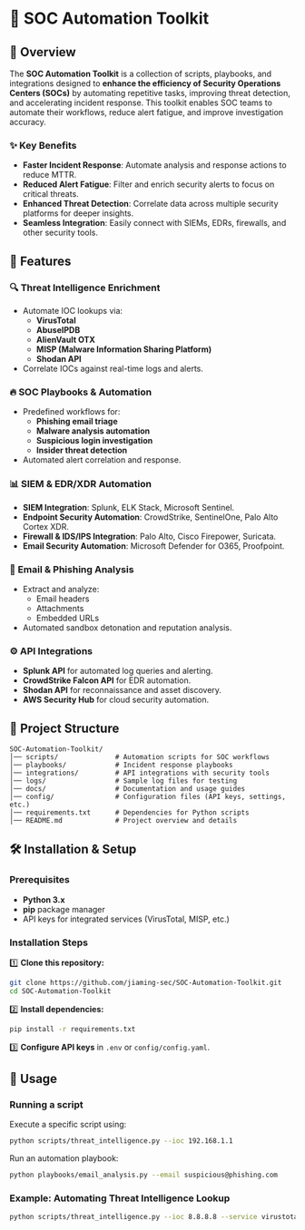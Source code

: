 # 📌 SOC Automation Toolkit

## 🚀 Overview
The **SOC Automation Toolkit** is a collection of scripts, playbooks, and integrations designed to **enhance the efficiency of Security Operations Centers (SOCs)** by automating repetitive tasks, improving threat detection, and accelerating incident response. This toolkit enables SOC teams to automate their workflows, reduce alert fatigue, and improve investigation accuracy.

### ✨ Key Benefits
- **Faster Incident Response**: Automate analysis and response actions to reduce MTTR.
- **Reduced Alert Fatigue**: Filter and enrich security alerts to focus on critical threats.
- **Enhanced Threat Detection**: Correlate data across multiple security platforms for deeper insights.
- **Seamless Integration**: Easily connect with SIEMs, EDRs, firewalls, and other security tools.

## 🎯 Features
### 🔍 Threat Intelligence Enrichment
- Automate IOC lookups via:
  - **VirusTotal**
  - **AbuseIPDB**
  - **AlienVault OTX**
  - **MISP (Malware Information Sharing Platform)**
  - **Shodan API**
- Correlate IOCs against real-time logs and alerts.

### 🔥 SOC Playbooks & Automation
- Predefined workflows for:
  - **Phishing email triage**
  - **Malware analysis automation**
  - **Suspicious login investigation**
  - **Insider threat detection**
- Automated alert correlation and response.

### 📊 SIEM & EDR/XDR Automation
- **SIEM Integration**: Splunk, ELK Stack, Microsoft Sentinel.
- **Endpoint Security Automation**: CrowdStrike, SentinelOne, Palo Alto Cortex XDR.
- **Firewall & IDS/IPS Integration**: Palo Alto, Cisco Firepower, Suricata.
- **Email Security Automation**: Microsoft Defender for O365, Proofpoint.

### 📩 Email & Phishing Analysis
- Extract and analyze:
  - Email headers
  - Attachments
  - Embedded URLs
- Automated sandbox detonation and reputation analysis.

### ⚙️ API Integrations
- **Splunk API** for automated log queries and alerting.
- **CrowdStrike Falcon API** for EDR automation.
- **Shodan API** for reconnaissance and asset discovery.
- **AWS Security Hub** for cloud security automation.

## 📁 Project Structure
```plaintext
SOC-Automation-Toolkit/
│── scripts/              # Automation scripts for SOC workflows
│── playbooks/            # Incident response playbooks
│── integrations/         # API integrations with security tools
│── logs/                 # Sample log files for testing
│── docs/                 # Documentation and usage guides
│── config/               # Configuration files (API keys, settings, etc.)
│── requirements.txt      # Dependencies for Python scripts
│── README.md             # Project overview and details
```
## 🛠️ Installation & Setup
### Prerequisites
- **Python 3.x**
- **pip** package manager
- API keys for integrated services (VirusTotal, MISP, etc.)

### Installation Steps
1️⃣ **Clone this repository:**  
```bash
git clone https://github.com/jiaming-sec/SOC-Automation-Toolkit.git
cd SOC-Automation-Toolkit
```
2️⃣ **Install dependencies:**  
```bash
pip install -r requirements.txt
```
3️⃣ **Configure API keys** in `.env` or `config/config.yaml`.

## 🚀 Usage
### Running a script
Execute a specific script using:
```bash
python scripts/threat_intelligence.py --ioc 192.168.1.1
```
Run an automation playbook:
```bash
python playbooks/email_analysis.py --email suspicious@phishing.com
```
### Example: **Automating Threat Intelligence Lookup**
```bash
python scripts/threat_intelligence.py --ioc 8.8.8.8 --service virustotal
```
